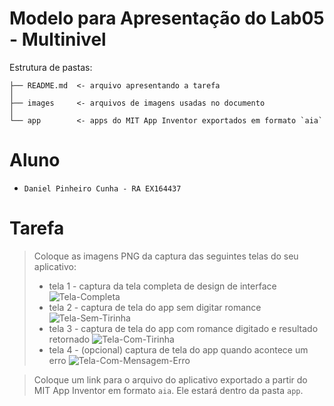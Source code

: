 # Modelo para Apresentação do Lab05 - Multinivel
Estrutura de pastas:

~~~
├── README.md  <- arquivo apresentando a tarefa
│
├── images     <- arquivos de imagens usadas no documento
│
└── app        <- apps do MIT App Inventor exportados em formato `aia`
~~~

# Aluno
* `Daniel Pinheiro Cunha - RA EX164437`

# Tarefa

> Coloque as imagens PNG da captura das seguintes telas do seu aplicativo:
> * tela 1 - captura da tela completa de design de interface
> ![Tela-Completa](images/tela01.png)
> * tela 2 - captura de tela do app sem digitar romance
> ![Tela-Sem-Tirinha](images/tela02.png)
> * tela 3 - captura de tela do app com romance digitado e resultado retornado
> ![Tela-Com-Tirinha](images/tela03.png)
> * tela 4 - (opcional) captura de tela do app quando acontece um erro
> ![Tela-Com-Mensagem-Erro](images/tela04.png)


> Coloque um link para o arquivo do aplicativo exportado a partir do MIT App Inventor em formato `aia`. Ele estará dentro da pasta `app`.
